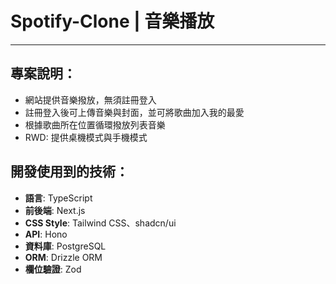 # Spotify-Clone | 音樂播放

---

## 專案說明：

- 網站提供音樂撥放，無須註冊登入
- 註冊登入後可上傳音樂與封面，並可將歌曲加入我的最愛
- 根據歌曲所在位置循環撥放列表音樂
- RWD: 提供桌機模式與手機模式

## 開發使用到的技術：

- **語言**:  TypeScript
- **前後端**:  Next.js
- **CSS Style**: Tailwind CSS、shadcn/ui
- **API**:  Hono 
- **資料庫**: PostgreSQL 
- **ORM**: Drizzle ORM
- **欄位驗證**: Zod
